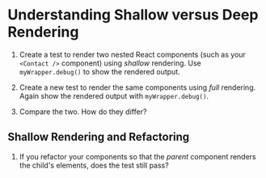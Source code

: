# Understanding Shallow versus Deep Rendering

1. Create a test to render two nested React components
   (such as your `<Contact />` component) using
   _shallow_ rendering. Use `myWrapper.debug()` to show the
   rendered output.

2. Create a new test to render the same components using
   _full_ rendering. Again show the rendered output with
   `myWrapper.debug()`.

3. Compare the two. How do they differ?

## Shallow Rendering and Refactoring

1. If you refactor your components so that the _parent_
   component renders the child's elements, does the
   test still pass?

